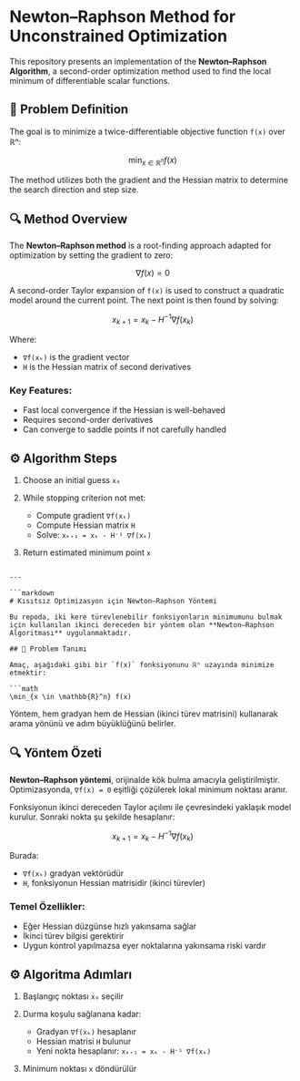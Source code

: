 # Newton–Raphson Method for Unconstrained Optimization

This repository presents an implementation of the **Newton–Raphson Algorithm**, a second-order optimization method used to find the local minimum of differentiable scalar functions.

## 📌 Problem Definition

The goal is to minimize a twice-differentiable objective function `f(x)` over ℝⁿ:

```math
\min_{x \in \mathbb{R}^n} f(x)
````

The method utilizes both the gradient and the Hessian matrix to determine the search direction and step size.

## 🔍 Method Overview

The **Newton–Raphson method** is a root-finding approach adapted for optimization by setting the gradient to zero:

```math
\nabla f(x) = 0
```

A second-order Taylor expansion of `f(x)` is used to construct a quadratic model around the current point. The next point is then found by solving:

```math
x_{k+1} = x_k - H^{-1} \nabla f(x_k)
```

Where:

* `∇f(xₖ)` is the gradient vector
* `H` is the Hessian matrix of second derivatives

### Key Features:

* Fast local convergence if the Hessian is well-behaved
* Requires second-order derivatives
* Can converge to saddle points if not carefully handled

## ⚙️ Algorithm Steps

1. Choose an initial guess `x₀`
2. While stopping criterion not met:

   * Compute gradient `∇f(xₖ)`
   * Compute Hessian matrix `H`
   * Solve: `xₖ₊₁ = xₖ - H⁻¹ ∇f(xₖ)`
3. Return estimated minimum point `x`

````

---

```markdown
# Kısıtsız Optimizasyon için Newton–Raphson Yöntemi

Bu repoda, iki kere türevlenebilir fonksiyonların minimumunu bulmak için kullanılan ikinci dereceden bir yöntem olan **Newton–Raphson Algoritması** uygulanmaktadır.

## 📌 Problem Tanımı

Amaç, aşağıdaki gibi bir `f(x)` fonksiyonunu ℝⁿ uzayında minimize etmektir:

```math
\min_{x \in \mathbb{R}^n} f(x)
````

Yöntem, hem gradyan hem de Hessian (ikinci türev matrisini) kullanarak arama yönünü ve adım büyüklüğünü belirler.

## 🔍 Yöntem Özeti

**Newton–Raphson yöntemi**, orijinalde kök bulma amacıyla geliştirilmiştir. Optimizasyonda, `∇f(x) = 0` eşitliği çözülerek lokal minimum noktası aranır.

Fonksiyonun ikinci dereceden Taylor açılımı ile çevresindeki yaklaşık model kurulur. Sonraki nokta şu şekilde hesaplanır:

```math
x_{k+1} = x_k - H^{-1} \nabla f(x_k)
```

Burada:

* `∇f(xₖ)` gradyan vektörüdür
* `H`, fonksiyonun Hessian matrisidir (ikinci türevler)

### Temel Özellikler:

* Eğer Hessian düzgünse hızlı yakınsama sağlar
* İkinci türev bilgisi gerektirir
* Uygun kontrol yapılmazsa eyer noktalarına yakınsama riski vardır

## ⚙️ Algoritma Adımları

1. Başlangıç noktası `x₀` seçilir
2. Durma koşulu sağlanana kadar:

   * Gradyan `∇f(xₖ)` hesaplanır
   * Hessian matrisi `H` bulunur
   * Yeni nokta hesaplanır: `xₖ₊₁ = xₖ - H⁻¹ ∇f(xₖ)`
3. Minimum noktası `x` döndürülür
